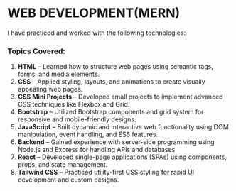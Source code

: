 # WEB DEVELOPMENT(MERN)

I have practiced and worked with the following technologies:

### Topics Covered:
1. **HTML** – Learned how to structure web pages using semantic tags, forms, and media elements.
2. **CSS** – Applied styling, layouts, and animations to create visually appealing web pages.
3. **CSS Mini Projects** – Developed small projects to implement advanced CSS techniques like Flexbox and Grid.
4. **Bootstrap** – Utilized Bootstrap components and grid system for responsive and mobile-friendly designs.
5. **JavaScript** – Built dynamic and interactive web functionality using DOM manipulation, event handling, and ES6 features.
6. **Backend** – Gained experience with server-side programming using Node.js and Express for handling APIs and databases.
7. **React** – Developed single-page applications (SPAs) using components, props, and state management.
8. **Tailwind CSS** – Practiced utility-first CSS styling for rapid UI development and custom designs.

